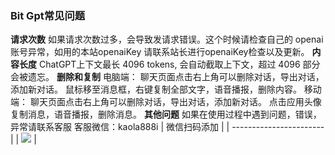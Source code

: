 ### Bit Gpt常见问题

**请求次数**
如果请求次数过多，会导致发请求错误。这个时候请检查自己的 openai 账号异常，如用的本站openaiKey
请联系站长进行openaiKey检查以及更新。
**内容长度**
ChatGPT上下文最长 4096 tokens, 会自动截取上下文，超过 4096 部分会被遗忘。
**删除和复制**
电脑端：
聊天页面点击右上角可以删除对话，导出对话，添加新对话。
鼠标移至消息框，右键复制全部文字，语音播报，删除内容。
移动端：
聊天页面点击右上角可以删除对话，导出对话，添加新对话。
点击应用头像复制消息，语音播报，删除消息。
**其他问题**
如果在使用过程中遇到问题，错误，异常请联系客服
客服微信：kaola888i
| 微信扫码添加 | 
| ----------------------- | 
| ![](/imgs/vxewm.png) | 

